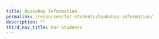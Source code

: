 ```yaml
---
title: Bookshop Information
permalink: /resources/for-students/bookshop-information/
description: ""
third_nav_title: For Students
---
```

